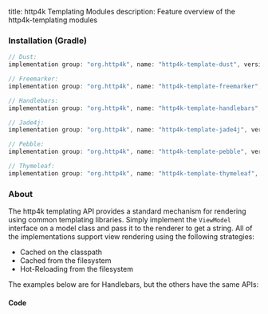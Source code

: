 title: http4k Templating Modules
description: Feature overview of the http4k-templating modules

### Installation (Gradle)

```groovy
// Dust: 
implementation group: "org.http4k", name: "http4k-template-dust", version: "4.30.5.0"

// Freemarker: 
implementation group: "org.http4k", name: "http4k-template-freemarker", version: "4.30.5.0"

// Handlebars: 
implementation group: "org.http4k", name: "http4k-template-handlebars", version: "4.30.5.0"

// Jade4j: 
implementation group: "org.http4k", name: "http4k-template-jade4j", version: "4.30.5.0"

// Pebble: 
implementation group: "org.http4k", name: "http4k-template-pebble", version: "4.30.5.0"

// Thymeleaf: 
implementation group: "org.http4k", name: "http4k-template-thymeleaf", version: "4.30.5.0"
```

### About
The http4k templating API provides a standard mechanism for rendering using common templating libraries. Simply implement the `ViewModel` interface on a model class and pass it to the renderer to get a string. All of the implementations support view rendering using the following strategies:

* Cached on the classpath
* Cached from the filesystem
* Hot-Reloading from the filesystem

The examples below are for Handlebars, but the others have the same APIs:

#### Code  [<img class="octocat"/>](https://github.com/http4k/http4k/blob/master/src/docs/guide/reference/templating/example.kt)

<script src="https://gist-it.appspot.com/https://github.com/http4k/http4k/blob/master/src/docs/guide/reference/templating/example.kt"></script>

[http4k]: https://http4k.org
